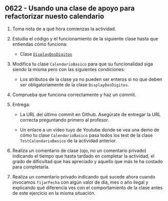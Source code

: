 ## 0622 - Usando una clase de apoyo para refactorizar nuesto calendario

1. Toma nota de a qué hora comienzas la actividad.

2. Estudia el código y el funcionamiento de la siguiente clase hasta que entiendas cómo funciona: 

    - Clase [`DisplayDosDigitos`](https://gist.github.com/miguelbayon/ba97e02e27fa64764bdd9da1a208b433)
  
2. Modifica tu clase `CalendarioBasico` para que su funcionalidad siga siendo la misma pero con las siguientes condiciones:

    - Los atributos de la clase ya no pueden ser enteros si no que deben ser obligatoriamente de la clase `DisplayDosDigitos`.
  
3. Comprueba que funciona correctamente y haz un commit.

7. Entrega:

    * La URL del último commit en Github. Asegúrate de entregar la URL correcta preguntando primero al profesor.
    
    * Un enlace a un vídeo tuyo de Youtube donde se vea una demo de cómo tu clase `CalendarioBasico` pasa todos los test de la clase `TestCalendarioBasico` de la actividad anterior.

8. Realiza un comentario de clase (ojo, no un comentario privado) indicando el tiempo que hasta tardado en completar la actividad, el grado de dificultad que has apreciado y aquello que más te ha costado para completarla.

9. Realiza un comentario privado indicando qué sucede ahora cuando invocamos `fijarFecha` con algún valor de día, mes o año ilegal y explicando qué diferencia ves con el comportamiento de la clase antes de este ejercicio en la misma situación.
